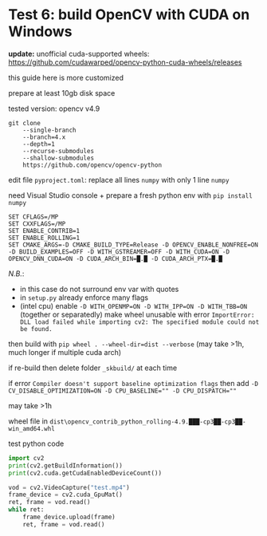 # Test 6: build OpenCV with CUDA on Windows

**update:** unofficial cuda-supported wheels: https://github.com/cudawarped/opencv-python-cuda-wheels/releases

this guide here is more customized

prepare at least 10gb disk space

tested version: opencv v4.9
```
git clone
	--single-branch
	--branch=4.x
	--depth=1
	--recurse-submodules
	--shallow-submodules
	https://github.com/opencv/opencv-python
```
edit file `pyproject.toml`: replace all lines `numpy` with only 1 line `numpy`

need Visual Studio console + prepare a fresh python env with `pip install numpy`
```batchfile
SET CFLAGS=/MP
SET CXXFLAGS=/MP
SET ENABLE_CONTRIB=1
SET ENABLE_ROLLING=1
SET CMAKE_ARGS=-D CMAKE_BUILD_TYPE=Release -D OPENCV_ENABLE_NONFREE=ON -D BUILD_EXAMPLES=OFF -D WITH_GSTREAMER=OFF -D WITH_CUDA=ON -D OPENCV_DNN_CUDA=ON -D CUDA_ARCH_BIN=█.█ -D CUDA_ARCH_PTX=█.█
```
*N.B.*:
- in this case do not surround env var with quotes
- in `setup.py` already enforce many flags
- (intel cpu) enable `-D WITH_OPENMP=ON -D WITH_IPP=ON -D WITH_TBB=ON` (together or separatedly) make wheel unusable with error `ImportError: DLL load failed while importing cv2: The specified module could not be found.`

then build with `pip wheel . --wheel-dir=dist --verbose` (may take >1h, much longer if multiple cuda arch)

if re-build then delete folder `_skbuild/` at each time

if error `Compiler doesn't support baseline optimization flags` then add `-D CV_DISABLE_OPTIMIZATION=ON -D CPU_BASELINE="" -D CPU_DISPATCH=""`

may take >1h

wheel file in `dist\opencv_contrib_python_rolling-4.9.███-cp3██-cp3██-win_amd64.whl`

test python code
```python
import cv2
print(cv2.getBuildInformation())
print(cv2.cuda.getCudaEnabledDeviceCount())

vod = cv2.VideoCapture("test.mp4")
frame_device = cv2.cuda_GpuMat()
ret, frame = vod.read()
while ret:
	frame_device.upload(frame)
	ret, frame = vod.read()
```
